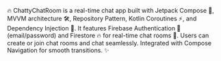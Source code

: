 🔥 ChattyChatRoom is a real-time chat app built with Jetpack Compose 🚀, MVVM architecture 🛠️, Repository Pattern, Kotlin Coroutines ⚡, and Dependency Injection 💉. It features Firebase Authentication 🔑 (email/password) and Firestore 🔥 for real-time chat rooms 💬. Users can create or join chat rooms and chat seamlessly. Integrated with Compose Navigation for smooth transitions. ✨